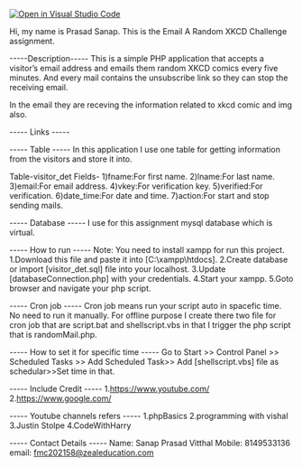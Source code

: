 [![Open in Visual Studio Code](https://classroom.github.com/assets/open-in-vscode-f059dc9a6f8d3a56e377f745f24479a46679e63a5d9fe6f495e02850cd0d8118.svg)](https://classroom.github.com/online_ide?assignment_repo_id=6625827&assignment_repo_type=AssignmentRepo)

Hi, my name is Prasad Sanap.
This is the Email A Random XKCD Challenge assignment.

-----Description-----
This is a simple PHP application that accepts a visitor’s email address and emails them random XKCD comics every five minutes. And every mail contains the unsubscribe link so they can stop the receiving email.

In the email they are receving the information related to xkcd comic and img also.


----- Links -----





----- Table -----
In this application I use one table for getting information from the visitors and store it into.
 
Table-visitor_det
Fields- 1)fname:For first name.
        2)lname:For last name.
        3)email:For email address.
        4)vkey:For verification key.
        5)verified:For verification.
        6)date_time:For date and time.
        7)action:For start and stop sending mails.

----- Database -----
I use for this assignment mysql database which is virtual.



----- How to run -----
Note: You need to install xampp for run this project.
1.Download this file and paste it into [C:\xampp\htdocs].
2.Create database or import [visitor_det.sql] file into your localhost.
3.Update [databaseConnection.php] with your credentials.
4.Start your xampp.
5.Goto browser and navigate your php script.


----- Cron job -----
Cron job means run your script auto in spacefic time. No need to run it manually.
For offline purpose I create there two file for cron job that are script.bat and shellscript.vbs in that I trigger the php script that is randomMail.php.

----- How to set it for specific time -----
Go to Start >> Control Panel >> Scheduled Tasks >> Add Scheduled Task>>
Add [shellscript.vbs] file as schedular>>Set time in that.

----- Include Credit -----
1.https://www.youtube.com/
2.https://www.google.com/

----- Youtube channels refers -----
1.phpBasics
2.programming with vishal
3.Justin Stolpe
4.CodeWithHarry


----- Contact Details -----
Name: Sanap Prasad Vitthal
Mobile: 8149533136
email: fmc202158@zealeducation.com


